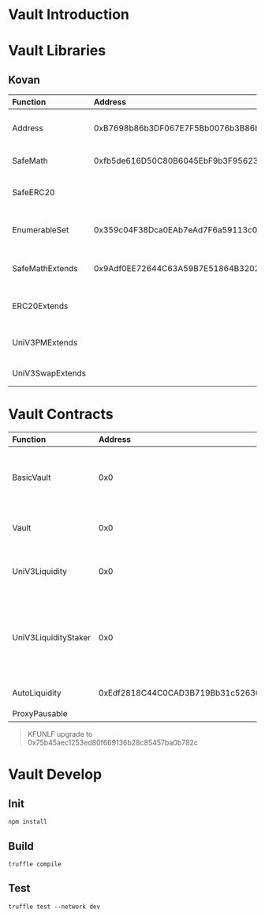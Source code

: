 # Vault Introduction

# Vault Libraries
## Kovan
|Function|Address|Desc|
|:-----|:-----|:-----|
| Address|0xB7698b86b3DF067E7F5Bb0076b3B86bd27b1279c| 地址类型功能库 |
| SafeMath|0xfb5de616D50C80B6045EbF9b3F9562380cafC3E1| 计算功能库 |
| SafeERC20|| ERC20安全交易库 |
| EnumerableSet|0x359c04F38Dca0EAb7eAd7F6a59113c04337Ac28D| Set集合类型库
| SafeMathExtends|0x9Adf0EE72644C63A59B7E51864B320258095d8F3| 计算功能扩展库 |
| ERC20Extends|| ERC20交互扩展库 |
| UniV3PMExtends|| UniV3仓位管理库 |
| UniV3SwapExtends|| UniV3交易库 |


# Vault Contracts
|Function|Address|Desc|
|:-----|:-----|:-----|
| BasicVault|0x0| 机枪池基础合约，定义基本功能与属性 |
| Vault|0x0| 机枪池合约，提供申购赎回 |
| UniV3Liquidity|0x0| 向Uniswap V3 提供流动性| 
| UniV3LiquidityStaker|0x0| 向Uniswap V3 提供流动性升级版,增加流动性挖矿功能| 
| AutoLiquidity|0xEdf2818C44C0CAD3B719Bb31c52630AEe967E0B5| 全自动提供流动性| 
| ProxyPausable|| 代理合约| 

> KFUNLF upgrade to 0x75b45aec1253ed80f669136b28c85457ba0b782c



# Vault Develop

## Init
```
npm install
```

## Build
```
truffle compile
```

## Test
```
truffle test --network dev
```